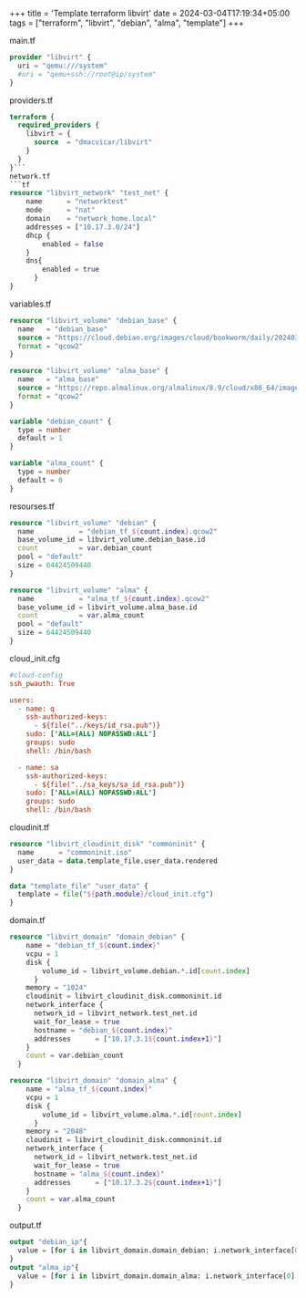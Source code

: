 +++
title = 'Template terraform libvirt'
date = 2024-03-04T17:19:34+05:00
tags = ["terraform", "libvirt", "debian", "alma", "template"]
+++

main.tf 
```tf
provider "libvirt" {
  uri = "qemu:///system"
  #uri = "qemu+ssh://root@ip/system"
}
```

providers.tf
```tf
terraform {
  required_providers {
    libvirt = {
      source  = "dmacvicar/libvirt"
    }
  }
}```
network.tf 
```tf
resource "libvirt_network" "test_net" {
    name      = "networktest"
    mode      = "nat"
    domain    = "network_home.local"
    addresses = ["10.17.3.0/24"]
    dhcp {
        enabled = false
    }
    dns{
        enabled = true
      }
}
```
variables.tf 
```tf
resource "libvirt_volume" "debian_base" {
  name   = "debian_base"
  source = "https://cloud.debian.org/images/cloud/bookworm/daily/20240307-1679/debian-12-genericcloud-amd64-daily-20240307-1679.qcow2"
  format = "qcow2"
}

resource "libvirt_volume" "alma_base" {
  name   = "alma_base"
  source = "https://repo.almalinux.org/almalinux/8.9/cloud/x86_64/images/AlmaLinux-8-GenericCloud-8.9-20231128.x86_64.qcow2"
  format = "qcow2"
}

variable "debian_count" {
  type = number
  default = 1
}

variable "alma_count" {
  type = number
  default = 0
}
```

resourses.tf 
```tf
resource "libvirt_volume" "debian" {
  name           = "debian_tf_${count.index}.qcow2"
  base_volume_id = libvirt_volume.debian_base.id
  count          = var.debian_count
  pool = "default"
  size = 64424509440
}

resource "libvirt_volume" "alma" {
  name           = "alma_tf_${count.index}.qcow2"
  base_volume_id = libvirt_volume.alma_base.id
  count          = var.alma_count
  pool = "default"
  size = 64424509440
}
```

cloud_init.cfg 
```cfg
#cloud-config
ssh_pwauth: True

users:
  - name: q
    ssh-authorized-keys:
      - ${file("../keys/id_rsa.pub")}
    sudo: ['ALL=(ALL) NOPASSWD:ALL']
    groups: sudo
    shell: /bin/bash

  - name: sa
    ssh-authorized-keys:
      - ${file("../sa_keys/sa_id_rsa.pub")}
    sudo: ['ALL=(ALL) NOPASSWD:ALL']
    groups: sudo
    shell: /bin/bash
```
cloudinit.tf 
```tf
resource "libvirt_cloudinit_disk" "commoninit" {
  name      = "commoninit.iso"
  user_data = data.template_file.user_data.rendered
}

data "template_file" "user_data" {
  template = file("${path.module}/cloud_init.cfg")
}
```

domain.tf 
```tf
resource "libvirt_domain" "domain_debian" {
    name = "debian_tf_${count.index}"
    vcpu = 1
    disk {
        volume_id = libvirt_volume.debian.*.id[count.index]
      }
    memory = "1024"
    cloudinit = libvirt_cloudinit_disk.commoninit.id
    network_interface {
      network_id = libvirt_network.test_net.id
      wait_for_lease = true
      hostname = "debian_${count.index}"
      addresses      = ["10.17.3.1${count.index+1}"] 
    }
    count = var.debian_count
  }

resource "libvirt_domain" "domain_alma" {
    name = "alma_tf_${count.index}"
    vcpu = 1
    disk {
        volume_id = libvirt_volume.alma.*.id[count.index]
      }
    memory = "2048"
    cloudinit = libvirt_cloudinit_disk.commoninit.id
    network_interface {
      network_id = libvirt_network.test_net.id
      wait_for_lease = true
      hostname = "alma_${count.index}"
      addresses      = ["10.17.3.2${count.index+1}"] 
    }
    count = var.alma_count
  }
```

output.tf 
```tf
output "debian_ip"{
  value = [for i in libvirt_domain.domain_debian: i.network_interface[0].addresses[0]]
}
output "alma_ip"{
  value = [for i in libvirt_domain.domain_alma: i.network_interface[0].addresses[0]]
}
```

